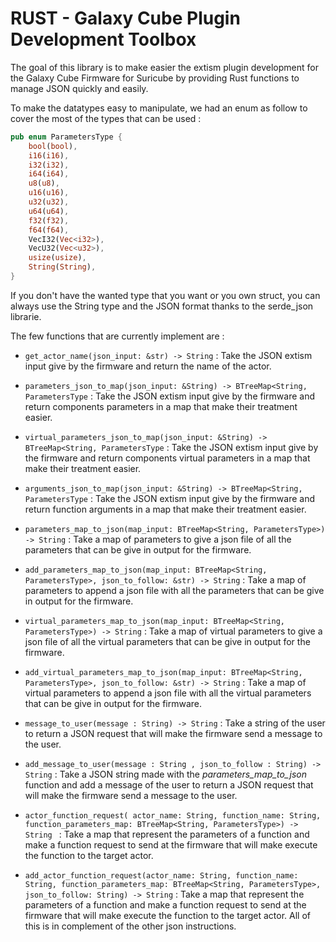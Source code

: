 # RUST - Galaxy Cube Plugin Development Toolbox

The goal of this library is to make easier the extism plugin development for the Galaxy Cube Firmware for Suricube by providing Rust functions to manage JSON quickly and easily.

To make the datatypes easy to manipulate, we had an enum as follow to cover the most of the types that can be used : 

```rust
pub enum ParametersType {
    bool(bool),
    i16(i16),
    i32(i32),
    i64(i64),
    u8(u8),
    u16(u16),
    u32(u32),
    u64(u64),
    f32(f32),
    f64(f64),
    VecI32(Vec<i32>),
    VecU32(Vec<u32>),
    usize(usize),
    String(String),
}
```

If you don't have the wanted type that you want or you own struct, you can always use the String type and the JSON format thanks to the serde_json librarie.

The few functions that are currently implement are :
- ```get_actor_name(json_input: &str) -> String``` : Take the JSON extism input give by the firmware and return the name of the actor.

- ```parameters_json_to_map(json_input: &String) -> BTreeMap<String, ParametersType``` : Take the JSON extism input give by the firmware and return components parameters in a map that make their treatment easier.

- ```virtual_parameters_json_to_map(json_input: &String) -> BTreeMap<String, ParametersType``` : Take the JSON extism input give by the firmware and return components virtual parameters in a map that make their treatment easier.
  
- ```arguments_json_to_map(json_input: &String) -> BTreeMap<String, ParametersType``` : Take the JSON extism input give by the firmware and return function arguments in a map that make their treatment easier.

- ```parameters_map_to_json(map_input: BTreeMap<String, ParametersType>) -> String``` : Take a map of parameters to give a json file of all the parameters that can be give in output for the firmware.

- ```add_parameters_map_to_json(map_input: BTreeMap<String, ParametersType>, json_to_follow: &str) -> String``` : Take a map of parameters to append a json file with all the parameters that can be give in output for the firmware.

- ```virtual_parameters_map_to_json(map_input: BTreeMap<String, ParametersType>) -> String``` : Take a map of virtual parameters to give a json file of all the virtual parameters that can be give in output for the firmware.

- ```add_virtual_parameters_map_to_json(map_input: BTreeMap<String, ParametersType>, json_to_follow: &str) -> String``` : Take a map of virtual parameters to append a json file with all the virtual parameters that can be give in output for the firmware.

- ```message_to_user(message : String) -> String``` : Take a string of the user to return a JSON request that will make the firmware send a message to the user.

- ```add_message_to_user(message : String , json_to_follow : String) -> String``` : Take a JSON string made with the *parameters_map_to_json*  function and add a message of the user to return a JSON request that will make the firmware send a message to the user.

- ```actor_function_request( actor_name: String, function_name: String, function_parameters_map: BTreeMap<String, ParametersType>) -> String ``` : Take a map that represent the parameters of a function and make a function request to send at the firmware that will make execute the function to the target actor.

- ```add_actor_function_request(actor_name: String, function_name: String, function_parameters_map: BTreeMap<String, ParametersType>, json_to_follow: String) -> String``` : Take a map that represent the parameters of a function and make a function request to send at the firmware that will make execute the function to the target actor. All of this is in complement of the other json instructions.

